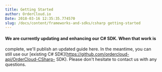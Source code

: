 ```yaml
---
title: Getting Started
author: OrderCloud.io 
Date: 2018-03-16 12:35:35.774570
slug: /docs/content/frameworks-and-sdks/csharp getting-started
---
```



####  We are currently updating and enhancing our C# SDK. When that work is
complete, we'll publish an updated guide here. In the meantime, you can still
use our [existing C# SDK](https://github.com/ordercloud-api/OrderCloud-CSharp-
SDK). Please don't hesitate to contact us with any questions.

